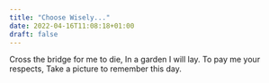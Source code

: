 ```yaml
---
title: "Choose Wisely..."
date: 2022-04-16T11:08:18+01:00
draft: false
---
```


Cross the bridge for me to die,
In a garden I will lay.
To pay me your respects,
Take a picture to remember this day.
